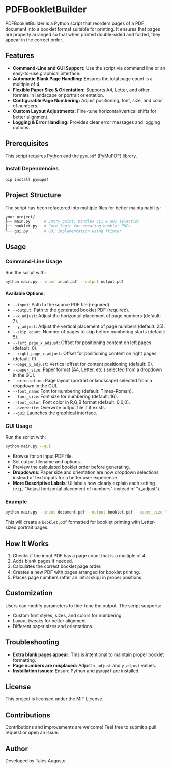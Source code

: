 # PDFBookletBuilder

PDFBookletBuilder is a Python script that reorders pages of a PDF document into a booklet format suitable for printing. It ensures that pages are properly arranged so that when printed double-sided and folded, they appear in the correct order.

## Features

- **Command-Line and GUI Support:** Use the script via command line or an easy-to-use graphical interface.
- **Automatic Blank Page Handling:** Ensures the total page count is a multiple of 4.
- **Flexible Paper Size & Orientation:** Supports A4, Letter, and other formats in landscape or portrait orientation.
- **Configurable Page Numbering:** Adjust positioning, font, size, and color of numbers.
- **Custom Layout Adjustments:** Fine-tune horizontal/vertical shifts for better alignment.
- **Logging & Error Handling:** Provides clear error messages and logging options.

## Prerequisites

This script requires Python and the `pymupdf` (PyMuPDF) library.

### Install Dependencies

```sh
pip install pymupdf
```

## Project Structure

The script has been refactored into multiple files for better maintainability:

```bash
your_project/
├── main.py      # Entry point, handles CLI & GUI selection
├── booklet.py   # Core logic for creating booklet PDFs
└── gui.py       # GUI implementation using Tkinter
```

## Usage

### Command-Line Usage

Run the script with:

```sh
python main.py --input input.pdf --output output.pdf
```

#### Available Options:

- `--input`: Path to the source PDF file (required).
- `--output`: Path to the generated booklet PDF (required).
- `--x_adjust`: Adjust the horizontal placement of page numbers (default: 7).
- `--y_adjust`: Adjust the vertical placement of page numbers (default: 25).
- `--skip_count`: Number of pages to skip before numbering starts (default: 5).
- `--left_page_x_adjust`: Offset for positioning content on left pages (default: 0).
- `--right_page_x_adjust`: Offset for positioning content on right pages (default: 0).
- `--page_y_adjust`: Vertical offset for content positioning (default: 0).
- `--paper_size`: Paper format (A4, Letter, etc.) selected from a dropdown in the GUI.
- `--orientation`: Page layout (portrait or landscape) selected from a dropdown in the GUI.
- `--font_name`: Font for numbering (default: Times-Roman).
- `--font_size`: Font size for numbering (default: 16).
- `--font_color`: Font color in R,G,B format (default: 0,0,0).
- `--overwrite`: Overwrite output file if it exists.
- `--gui`: Launches the graphical interface.

### GUI Usage

Run the script with:

```sh
python main.py --gui
```

- Browse for an input PDF file.
- Set output filename and options.
- Preview the calculated booklet order before generating.
- **Dropdowns**: Paper size and orientation are now dropdown selections instead of text inputs for a better user experience.
- **More Descriptive Labels**: UI labels now clearly explain each setting (e.g., "Adjust horizontal placement of numbers" instead of "x_adjust").

### Example

```sh
python main.py --input document.pdf --output booklet.pdf --paper_size letter --orientation portrait
```

This will create a `booklet.pdf` formatted for booklet printing with Letter-sized portrait pages.

## How It Works

1. Checks if the input PDF has a page count that is a multiple of 4.
2. Adds blank pages if needed.
3. Calculates the correct booklet page order.
4. Creates a new PDF with pages arranged for booklet printing.
5. Places page numbers (after an initial skip) in proper positions.

## Customization

Users can modify parameters to fine-tune the output. The script supports:

- Custom font styles, sizes, and colors for numbering.
- Layout tweaks for better alignment.
- Different paper sizes and orientations.

## Troubleshooting

- **Extra blank pages appear:** This is intentional to maintain proper booklet formatting.
- **Page numbers are misplaced:** Adjust `x_adjust` and `y_adjust` values.
- **Installation issues:** Ensure Python and `pymupdf` are installed.

## License

This project is licensed under the MIT License.

## Contributions

Contributions and improvements are welcome! Feel free to submit a pull request or open an issue.

## Author

Developed by Tales Augusto.
